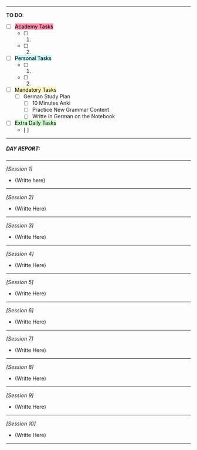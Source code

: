 
---
**TO DO**: 
- [ ] <mark style="background: #FF5582A6;">Academy Tasks</mark>
	- [ ] 1.
	- [ ] 2.
- [ ] <mark style="background: #ABF7F7A6;">Personal Tasks</mark>
	- [ ] 1.
	- [ ] 2.

- [ ] <mark style="background: #FFF3A3A6;">Mandatory Tasks</mark>
	- [ ] German Study Plan
		- [ ] 10 Minutes Anki
		- [ ] Practice New Grammar Content
		- [ ] Writte in German on the Notebook
- [ ] <mark style="background: #BBFABBA6;">Extra Daily Tasks</mark>
	- [ ] 
-----
##### **DAY REPORT**:

-----
*[Session 1]*
- (Writte here)
---
*[Session 2]*
- (Writte Here)
---
*[Session 3]*
- (Writte Here)
---
*[Session 4]*
- (Writte Here)
---
*[Session 5]*
- (Writte Here)
---
*[Session 6]*
- (Writte Here)
---
*[Session 7]*
- (Writte Here)
---
*[Session 8]*
- (Writte Here)
---
*[Session 9]*
- (Writte Here)
---
*[Session 10]*
- (Writte Here)
---

